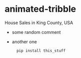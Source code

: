 # animated-tribble
 House Sales in King County, USA


- some random comment
- another one

		pip install this_stuff
